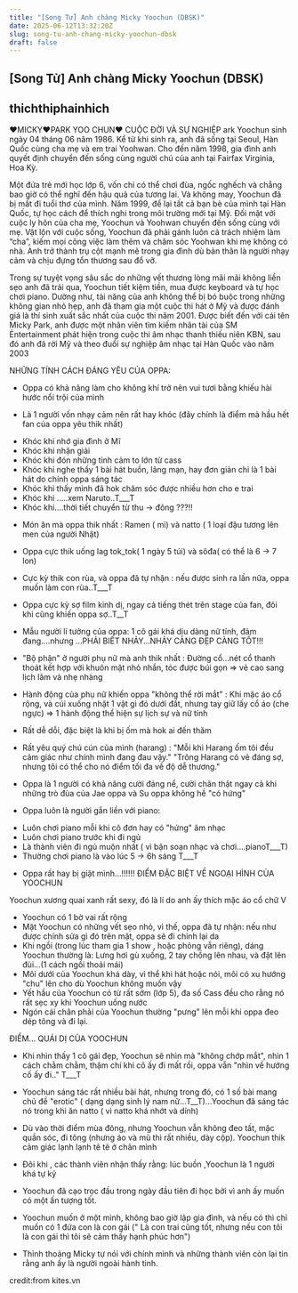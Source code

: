 ```yaml
---
title: "[Song Tử] Anh chàng Micky Yoochun (DBSK)"
date: 2025-06-12T13:32:20Z
slug: song-tu-anh-chang-micky-yoochun-dbsk
draft: false
---
```


## [Song Tử] Anh chàng Micky Yoochun (DBSK)

## thichthiphainhich

♥MICKY♥PARK YOO CHUN♥
CUỘC ĐỜI VÀ SỰ NGHIỆP
ark Yoochun sinh ngày 04 tháng 06 năm 1986. Kể từ khi sinh ra, anh đã sống tại Seoul, Hàn Quốc cùng cha mẹ và em trai Yoohwan. Cho đến năm 1998, gia đình anh quyết định chuyển đến sống cùng người chú của anh tại Fairfax Virginia, Hoa Kỳ.

Một đứa trẻ mới học lớp 6, vốn chỉ có thể chơi đùa, ngốc nghếch và chẳng bao giờ có thể nghĩ đến hậu quả của tương lai. Và không may, Yoochun đã bị mất đi tuổi thơ của mình. Năm 1999, để lại tất cả bạn bè của mình tại Hàn Quốc, tự học cách để thích nghi trong môi trường mới tại Mỹ. Đối mặt với cuộc ly hôn của cha mẹ, Yoochun và Yoohwan chuyển đến sống cùng với mẹ. Vật lộn với cuộc sống, Yoochun đã phải gánh luôn cả trách nhiệm làm “cha”, kiếm mọi công việc làm thêm và chăm sóc Yoohwan khi mẹ không có nhà. Anh trở thành trụ cột mạnh mẽ trong gia đình dù bản thân là người nhạy cảm và chịu đựng tổn thương sau đổ vỡ. 

Trong sự tuyệt vọng sâu sắc do những vết thương lòng mãi mãi không liền sẹo anh đã trải qua, Yoochun tiết kiệm tiền, mua được keyboard và tự học chơi piano. Dường như, tài năng của anh không thể bị bó buộc trong những không gian nhỏ hẹp, anh đã tham gia một cuộc thi hát ở Mỹ và được đánh giá là thí sinh xuất sắc nhất của cuộc thi năm 2001.
Được biết đến với cái tên Micky Park, anh được một nhân viên tìm kiếm nhân tài của SM Ẻntertainment phát hiện trong cuộc thi âm nhạc thanh thiếu niên KBN, sau đó anh đã rời Mỹ và theo đuổi  sự nghiệp âm nhạc tại Hàn Quốc vào năm 2003

NHỮNG TÍNH CÁCH ĐÁNG YÊU CỦA OPPA: 


- Oppa có khả năng làm cho không khí trở nên vui tươi bằng khiếu hài hước nổi trội của mình 

- Là 1 người vốn nhạy cảm nên rất hay khóc (đây chính là điểm mà hầu hết fan của oppa yêu thik nhất)

+ Khóc khi nhớ gia đình ở Mĩ
+ Khóc khi nhận giải
+ Khóc khi đón những tình cảm to lớn từ cass
+ Khóc khi nghe thấy 1 bài hát buồn, lãng mạn, hay đơn giản chỉ là 1 bài hát do chính oppa sáng tác
+ Khóc khi thấy mình đã hok chăm sóc được nhiều hơn cho e trai 
+ Khóc khi .....xem Naruto..T___T
+ Khóc khi....thời tiết chuyển từ thu -> đông ???!!

- Món ăn mà oppa thik nhất : Ramen ( mì) và natto ( 1 loại đậu tương lên men của người Nhật)

- Oppa cực thik uống lag tok_tok( 1 ngày 5 túi) và sôđa( có thể là 6 -> 7 lon)

- Cực kỳ thik con rùa, và oppa đã tự nhận : nếu được sinh ra lần nữa, oppa muốn làm con rùa..T___T

- Oppa cực kỳ sợ film kinh dị, ngay cả tiếng thét trên stage của fan, đôi khi cũng khiến oppa sợ..T__T

- Mẫu người lí tưởng của oppa: 1 cô gái khá dịu dàng nữ tính, đảm đang....nhưng ...PHẢI BIẾT NHẢY...NHẢY CÀNG ĐẸP CÀNG TỐT!!!

- "Bộ phận" ở người phụ nữ mà anh thik nhất : Đường cổ...nét cổ thanh thoát kết hợp với khuôn mặt nhỏ nhắn, tóc được búi gọn => vẻ cao sang lịch lãm và nhẹ nhàng

- Hành động của phụ nữ khiến oppa "không thể rời mắt" : Khi mặc áo cổ rộng, và cúi xuống nhặt 1 vật gì đó dưới đất, nhưng tay giữ lấy cổ áo (che ngực) => 1 hành động thể hiện sự lịch sự và nữ tính

- Rất dễ dỗi, đặc biệt là khi bị ốm mà hok ai đến thăm

- Rất yêu quý chú cún của mình (harang) : "Mỗi khi Harang ốm tôi đều cảm giác như chính mình đang đau vậy." 
"Trông Harang có vẻ đáng sợ, nhưng tôi có thể cho nó điểm tối đa về độ dễ thương."

- Oppa là 1 người có khả năng cười đáng nể, cười chân thật ngay cả khi những trò đùa của Jae oppa và Su oppa không hề "có hứng"


- Oppa luôn là người gắn liền với piano:

+ Luôn chơi piano mỗi khi cô đơn hay có "hứng" âm nhạc 
+ Luôn chơi piano trước khi đi ngủ
+ Là thành viên đi ngủ muộn nhất ( vì bận soạn nhạc và chơi....pianoT___T)
+ Thường chơi piano là vào lúc 5 -> 6h sáng T___T

- Oppa rất hay bị giật mình...!!!!!!
ĐIỂM ĐẶC BIỆT VỀ NGOẠI HÌNH CỦA YOOCHUN


 Yoochun xương quai xanh rất sexy, đó là lí do anh ấy thích mặc áo cổ chữ V
 - Yoochun có 1 bờ vai rất rộng
 - Mặt Yoochun có những vết sẹo nhỏ, vì thế, oppa đã tự nhận: nếu như được chỉnh sửa gì đó trên mặt, oppa sẽ đi chỉnh lại da
 - Khi ngồi (trong lúc tham gia 1 show , hoặc phỏng vẫn riêng), dáng Yoochun thường là: Lưng hơi gù xuống, 2 tay chồng lên nhau, và đặt lên đùi...(1 cách ngồi thoải mái)
 - Môi dưới của Yoochun khá dày, vì thể khi hát hoặc nói, môi có xu hướng "chu" lên cho dù Yoochun không muốn vậy
 - Yết hầu của Yoochun có từ rất sớm (lớp 5), đa số Cass đều cho rằng nó rất sẹc xy khi Yoochun uống nước
 - Ngón cái chân phải của Yoochun thường "pưng" lên mỗi khi oppa đeo dép tông và đi lại.

ĐIỂM... QUÁI DỊ CỦA YOOCHUN

- Khi nhìn thấy 1 cô gái đẹp, Yoochun sẽ nhìn mà "không chớp mắt", nhìn 1 cách chằm chằm, thậm chí khi cô ấy đi mất rồi, oppa vẫn "nhìn về hướng cố ấy đi.." T___T

- Yoochun sáng tác rất nhiều bài hát, nhưng trong đó, có 1 số bài mang chủ đề "erotic" ( dạng dạng sinh lý nam nữ...T__T)...Yoochun đã sáng tác nó trong khi ăn natto ( vì natto khá nhớt và dính)

- Dù vào thời điểm mùa đông, nhưng Yoochun vẫn không đeo tất, mặc quần sóc, đi tông (nhưng áo và mũ thì rất nhiều, dày cộp). Yoochun thik cảm giác lạnh lạnh tê tê ở chân mình

- Đôi khi , các thành viên nhận thấy rằng: lúc buồn ,Yoochun là 1 người khá tự kỷ

- Yoochun đã cạo trọc đầu trong ngày đầu tiên đi học bởi vì anh ấy muốn có một ấn tượng tốt.

- Yoochun muốn ở một mình, không bao giờ lập gia đình, và nếu có thì chỉ muốn có 1 đứa con là con gái (" Là con trai cũng tốt, nhưng nếu con tôi là con gái thì tôi sẽ cảm thấy hạnh phúc hơn")

- Thỉnh thoảng Micky tự nói với chính mình và những thành viên còn lại tin rằng anh ấy là người ngoài hành tinh.

credit:from kites.vn